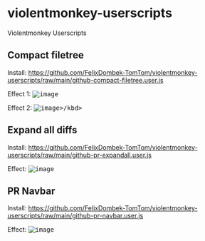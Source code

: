 # violentmonkey-userscripts
Violentmonkey Userscripts

## Compact filetree
Install: https://github.com/FelixDombek-TomTom/violentmonkey-userscripts/raw/main/github-compact-filetree.user.js

Effect 1:
<kbd>![image](https://user-images.githubusercontent.com/77961370/187915409-19b7f711-a0ff-4f11-aaab-e767cdda5f3a.png)</kbd>

Effect 2:
<kbd>![image](https://user-images.githubusercontent.com/77961370/187916114-3b05725d-52e2-4449-8b0c-37593c3a9426.png)>/kbd>


## Expand all diffs
Install: https://github.com/FelixDombek-TomTom/violentmonkey-userscripts/raw/main/github-pr-expandall.user.js

Effect:
<kbd>![image](https://user-images.githubusercontent.com/77961370/187915026-5c3d81bc-876e-484e-b118-cb64a5e8ed92.png)</kbd>

## PR Navbar
Install: https://github.com/FelixDombek-TomTom/violentmonkey-userscripts/raw/main/github-pr-navbar.user.js

Effect:
<kbd>![image](https://user-images.githubusercontent.com/77961370/187914810-c1391650-ff06-4a76-a6f8-940e5605b79c.png)</kdb>
